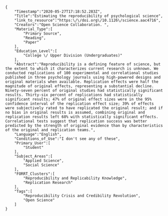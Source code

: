 
    {
        "Timestamp":"2020-05-27T17:18:52.283Z",
        "Title":"Estimating the reproducibility of psychological science",
        "link_to_resource":"https:\/\/doi.org\/10.1126\/science.aac4716",
        "Creators":"Open Science Collaboration. ",
        "Material_Type":[
            "Primary Source",
            "Reading",
            "Paper"
        ],
        "Education_Level":[
            "College \/ Upper Division (Undergraduates)"
        ],
        "Abstract":"Reproducibility is a defining feature of science, but the extent to which it characterizes current research is unknown. We conducted replications of 100 experimental and correlational studies published in three psychology journals using high-powered designs and original materials when available. Replication effects were half the magnitude of original effects, representing a substantial decline. Ninety-seven percent of original studies had statistically significant results. Thirty-six percent of replications had statistically significant results; 47% of original effect sizes were in the 95% confidence interval of the replication effect size; 39% of effects were subjectively rated to have replicated the original result; and if no bias in original results is assumed, combining original and replication results left 68% with statistically significant effects. Correlational tests suggest that replication success was better predicted by the strength of original evidence than by characteristics of the original and replication teams.",
        "Language":"English",
        "Conditions_of_Use":"I don't see any of these",
        "Primary_User":[
            "Student"
        ],
        "Subject_Areas":[
            "Applied Science",
            "Social Science"
        ],
        "FORRT_Clusters":[
            "Reproducibility and Replicability Knowledge",
            "Replication Research"
        ],
        "Tags":[
            "Reproducibility Crisis and Credibility Revolution",
            "Open Science"
        ]
    }
